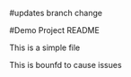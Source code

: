 #updates branch change

#Demo Project README

This is a simple file

This is bounfd to cause issues
